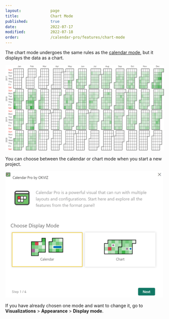 ```yaml
---
layout:             page
title:              Chart Mode
published:          true
date:               2022-07-17
modified:           2022-07-18
order:              /calendar-pro/features/chart-mode
---
```


The chart mode undergoes the same rules as the [calendar mode](./calendar-systems.md), but it displays the data as a chart.

<img src="images/chart-mode.png" width="1000" alt="The chart mode calendar in Calendar pro">

You can choose between the calendar or chart mode when you start a new project.

<img src="images/chart-calendar.png" width="500" alt="The chart or calendar mode calendar in Calendar pro">

If you have already chosen one mode and want to change it, go to **Visualizations** > **Appearance** > **Display mode**.